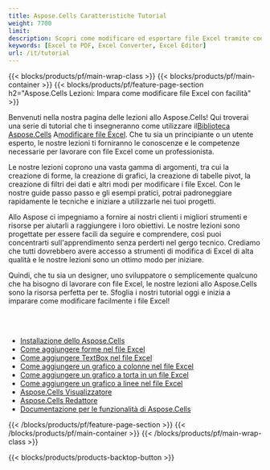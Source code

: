 ```yaml
---
title: Aspose.Cells Caratteristiche Tutorial
weight: 7700
limit:
description: Scopri come modificare ed esportare file Excel tramite codice.
keywords: [Excel to PDF, Excel Converter, Excel Editor]
url: /it/tutorial
---
```

{{< blocks/products/pf/main-wrap-class >}}
{{< blocks/products/pf/main-container >}}
{{< blocks/products/pf/feature-page-section h2="Aspose.Cells Lezioni: Impara come modificare file Excel con facilità" >}}

<p>
 Benvenuti nella nostra pagina delle lezioni allo Aspose.Cells! Qui troverai una serie di tutorial che ti insegneranno come utilizzare il<a href="https://www.nuget.org/packages/Aspose.Cells">Biblioteca Aspose.Cells</a> A<a href="https://products.aspose.app/cells/editor/">modificare file Excel</a>. Che tu sia un principiante o un utente esperto, le nostre lezioni ti forniranno le conoscenze e le competenze necessarie per lavorare con file Excel come un professionista.
</p>
<p>
Le nostre lezioni coprono una vasta gamma di argomenti, tra cui la creazione di forme, la creazione di grafici, la creazione di tabelle pivot, la creazione di filtri dei dati e altri modi per modificare i file Excel. Con le nostre guide passo passo e gli esempi pratici, potrai padroneggiare rapidamente le tecniche e iniziare a utilizzarle nei tuoi progetti.</p>
<p>
Allo Aspose ci impegniamo a fornire ai nostri clienti i migliori strumenti e risorse per aiutarli a raggiungere i loro obiettivi. Le nostre lezioni sono progettate per essere facili da seguire e comprendere, così puoi concentrarti sull'apprendimento senza perderti nel gergo tecnico. Crediamo che tutti dovrebbero avere accesso a strumenti di modifica di Excel di alta qualità e le nostre lezioni sono un ottimo modo per iniziare.</p>
<p>
Quindi, che tu sia un designer, uno sviluppatore o semplicemente qualcuno che ha bisogno di lavorare con file Excel, le nostre lezioni allo Aspose.Cells sono la risorsa perfetta per te. Sfoglia i nostri tutorial oggi e inizia a imparare come modificare facilmente i file Excel!
</p>

<br />
<br />

<div class="code-sample">
    <ul class="link-list">
        <li class="link-item"><a href="https://docs.aspose.com/cells/net/installation/">Installazione dello Aspose.Cells</a></li>
        <li class="link-item"><a href="add-shapes-in-excel">Come aggiungere forme nel file Excel</a></li>
        <li class="link-item"><a href="add-textbox-in-excel">Come aggiungere TextBox nel file Excel</a></li>
        <li class="link-item"><a href="add-column-chart-in-excel">Come aggiungere un grafico a colonne nel file Excel</a></li>
        <li class="link-item"><a href="add-pie-chart-in-excel">Come aggiungere un grafico a torta in un file Excel</a></li>
        <li class="link-item"><a href="add-line-chart-in-excel">Come aggiungere un grafico a linee nel file Excel</a></li>
        <li class="link-item"><a href="https://products.aspose.app/cells/viewer/">Aspose.Cells Visualizzatore</a></li> 
        <li class="link-item"><a href="https://products.aspose.app/cells/editor/">Aspose.Cells Redattore</a></li>        
        <li class="link-item"><a href="https://docs.aspose.com/cells/net/features/">Documentazione per le funzionalità di Aspose.Cells</a></li>
    </ul>
</div>



{{< /blocks/products/pf/feature-page-section >}}
{{< /blocks/products/pf/main-container >}}
{{< /blocks/products/pf/main-wrap-class >}}

{{< blocks/products/products-backtop-button >}}